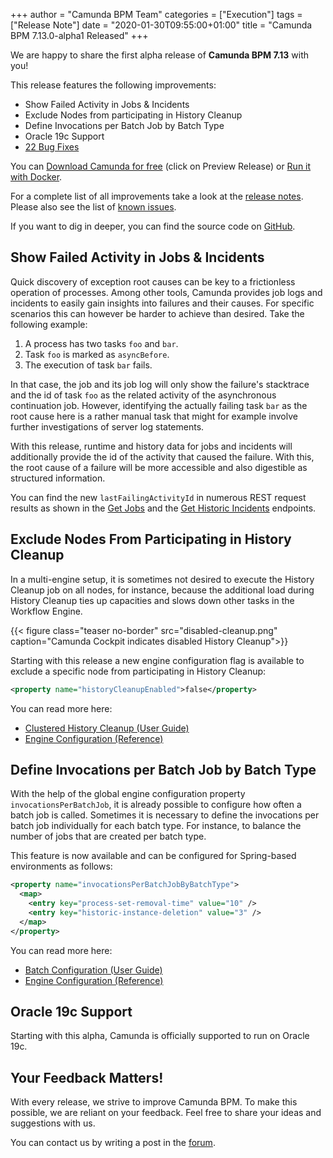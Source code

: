 +++
author = "Camunda BPM Team"
categories = ["Execution"]
tags = ["Release Note"]
date = "2020-01-30T09:55:00+01:00"
title = "Camunda BPM 7.13.0-alpha1 Released"
+++

We are happy to share the first alpha release of **Camunda BPM 7.13** with you!

This release features the following improvements:

* Show Failed Activity in Jobs & Incidents
* Exclude Nodes from participating in History Cleanup
* Define Invocations per Batch Job by Batch Type
* Oracle 19c Support
* [22 Bug Fixes](https://jira.camunda.com/issues/?jql=issuetype%20%3D%20%22Bug%20Report%22%20AND%20fixVersion%20%3D%207.13.0-alpha1)

You can [Download Camunda for free](https://camunda.com/download/) (click on Preview Release) or [Run it with Docker](https://hub.docker.com/r/camunda/camunda-bpm-platform/).

For a complete list of all improvements take a look at the [release notes](https://jira.camunda.com/secure/ReleaseNote.jspa?projectId=10230&version=15690).
Please also see the list of [known issues](https://jira.camunda.com/issues/?jql=issuetype%20%3D%20%22Bug%20Report%22%20AND%20fixVersion%20%3D%207.13.0%20AND%20status%20!%3D%20Closed%20).

If you want to dig in deeper, you can find the source code on [GitHub](https://github.com/camunda/camunda-bpm-platform/releases/tag/7.13.0-alpha1).

<!--more-->

## Show Failed Activity in Jobs & Incidents

Quick discovery of exception root causes can be key to a frictionless operation of processes. Among other tools, Camunda provides job logs and incidents to easily gain insights into failures and their causes. For specific scenarios this can however be harder to achieve than desired. Take the following example:

1. A process has two tasks `foo` and `bar`.
2. Task `foo` is marked as `asyncBefore`.
3. The execution of task `bar` fails.

In that case, the job and its job log will only show the failure's stacktrace and the id of task `foo` as the related activity of the asynchronous continuation job. However, identifying the actually failing task `bar` as the root cause here is a rather manual task that might for example involve further investigations of server log statements.

With this release, runtime and history data for jobs and incidents will additionally provide the id of the activity that caused the failure. With this, the root cause of a failure will be more accessible and also digestible as structured information.

You can find the new `lastFailingActivityId` in numerous REST request results as shown in the [Get Jobs](https://docs.camunda.org/manual/latest/reference/rest/job/get-query/#result) and the [Get Historic Incidents](https://stage.docs.camunda.org/manual/latest/reference/rest/history/incident/get-incident-query/#result) endpoints.

## Exclude Nodes From Participating in History Cleanup

In a multi-engine setup, it is sometimes not desired to execute the History Cleanup job on all nodes, 
for instance, because the additional load during History Cleanup ties up capacities and slows down 
other tasks in the Workflow Engine.

{{< figure class="teaser no-border" src="disabled-cleanup.png" caption="Camunda Cockpit indicates disabled History Cleanup">}}

Starting with this release a new engine configuration flag is available to exclude a specific node 
from participating in History Cleanup:

```xml
<property name="historyCleanupEnabled">false</property>
```

You can read more here:

* [Clustered History Cleanup (User Guide)](https://docs.camunda.org/manual/latest/user-guide/process-engine/history/#clustered-cleanup)
* [Engine Configuration (Reference)](https://docs.camunda.org/manual/latest/reference/deployment-descriptors/tags/process-engine/#history-cleanup-enabled)

## Define Invocations per Batch Job by Batch Type

With the help of the global engine configuration property `invocationsPerBatchJob`, it is already 
possible to configure how often a batch job is called. Sometimes it is necessary to define the 
invocations per batch job individually for each batch type. For instance, to balance the number 
of jobs that are created per batch type.

This feature is now available and can be configured for Spring-based environments as follows:
```xml
<property name="invocationsPerBatchJobByBatchType">
  <map>
    <entry key="process-set-removal-time" value="10" />
    <entry key="historic-instance-deletion" value="3" />
  </map>
</property>
```

You can read more here:

* [Batch Configuration (User Guide)](https://docs.camunda.org/manual/latest/user-guide/process-engine/batch/#configuration)
* [Engine Configuration (Reference)](https://docs.camunda.org/manual/latest/reference/deployment-descriptors/tags/process-engine/#invocations-per-batch-job-by-batch-type)


## Oracle 19c Support

Starting with this alpha, Camunda is officially supported to run on Oracle 19c.

## Your Feedback Matters!

With every release, we strive to improve Camunda BPM. To make this possible, we are reliant on your feedback. Feel free to share your ideas and suggestions with us.

You can contact us by writing a post in the [forum](https://forum.camunda.org/).
